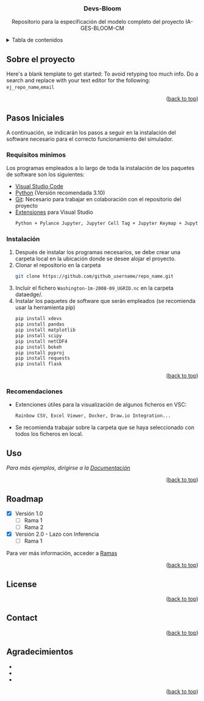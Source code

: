 <a name="readme-top"></a>

<h3 align="center">Devs-Bloom</h3>

  <p align="center">
    Repositorio para la especificación del modelo completo del proyecto IA-GES-BLOOM-CM
</div>

<!-- TABLE OF CONTENTS -->
<details>
  <summary>Tabla de contenidos</summary>
  <ol>
    <li>
      <a href="#about-the-project">Sobre el proyecto</a>
    </li>
    <li>
      <a href="#getting-started">Pasos iniciales</a>
      <ul>
        <li><a href="#prerequisites">Requisitos</a></li>
        <li><a href="#installation">Instalación</a></li>
        <li><a href="#recomendations">Recomendaciones</a></li>
      </ul>
    </li>
    <li><a href="#license">Licencia</a></li>
    <li><a href="#license">Contactos</a></li>
    <li><a href="#acknowledgments">Agradecimientos</a></li>
  </ol>
</details>


<!-- ABOUT THE PROJECT -->
## Sobre el proyecto

Here's a blank template to get started: To avoid retyping too much info. Do a search and replace with your text editor for the following: `ej_repo_name`,`email`

<p align="right">(<a href="#readme-top">back to top</a>)</p>


<!-- GETTING STARTED -->
## Pasos Iniciales

A continuación, se indicarán los pasos a seguir en la instalación del software necesario para el correcto funcionamiento del simulador.

### Requisitos mínimos
Los programas empleados a lo largo de toda la instalación de los paquetes de software son los siguientes:

* [Visual Studio Code](https://code.visualstudio.com/Download)
* [Python](https://www.python.org/downloads/)  (Versión recomendada 3.10)
* [Git](https://git-scm.com/downloads): Necesario para trabajar en colaboración con el repositorio del proyecto
* [Extensiones](https://marketplace.visualstudio.com/VSCode) para Visual Studio 
    ```sh
    Python + Pylance Jupyter, Jupyter Cell Tag + Jupyter Keymap + Jupyter Slide Show + Jupyther Notebook Renderers
    ```
### Instalación

1. Después de instalar los programas necesarios, se debe crear una carpeta local en la ubicación donde se desee alojar el proyecto.
2. Clonar el repositorio en la carpeta
   ```sh
   git clone https://github.com/github_username/repo_name.git
   ```
3. Incluir el fichero `Washington-1m-2008-09_UGRID.nc` en la carpeta dataedge/.
4. Instalar los paquetes de software que serán empleados (se recomienda usar la herramienta pip)
   ```sh
   pip install xdevs
   pip install pandas
   pip install matplotlib
   pip install scipy 
   pip install netCDF4 
   pip install bokeh   
   pip install pyproj 
   pip install requests
   pip install flask  
   ```

<p align="right">(<a href="#readme-top">back to top</a>)</p>

### Recomendaciones
* Extenciones útiles para la visualización de algunos ficheros en VSC:  
    ```sh
    Rainbow CSV, Excel Viewer, Docker, Draw.io Integration...
    ```
* Se recomienda trabajar sobre la carpeta que se haya seleccionado con todos los ficheros en local.

<!-- USAGE EXAMPLES -->
## Uso
_Para más ejemplos, dirigirse a la [Documentación](https://example.com)_

<p align="right">(<a href="#readme-top">back to top</a>)</p>


<!-- ROADMAP -->
## Roadmap

- [x] Versión 1.0 
    - [ ] Rama 1
    - [ ] Rama 2
- [x] Versión 2.0 - Lazo con Inferencia
    - [ ] Rama 1

Para ver más información, acceder a [Ramas](https://github.com/iscar-ucm/devs-bloom/branches)

<p align="right">(<a href="#readme-top">back to top</a>)</p>



<!-- LICENSE -->
## License


<p align="right">(<a href="#readme-top">back to top</a>)</p>



<!-- CONTACT -->
## Contact

<p align="right">(<a href="#readme-top">back to top</a>)</p>



<!-- ACKNOWLEDGMENTS -->
## Agradecimientos

* []()
* []()
* []()

<p align="right">(<a href="#readme-top">back to top</a>)</p>


<!-- MARKDOWN LINKS & IMAGES -->
